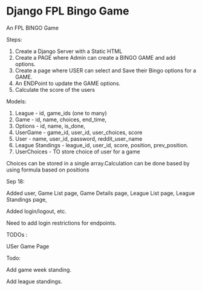 # Django FPL Bingo Game

An FPL BINGO Game



Steps:
1. Create a Django Server with a Static HTML
2. Create a PAGE where Admin can create a BINGO GAME and add options.
3. Create a page where USER can select and Save their Bingo options for a GAME.
4. An ENDPoint to update the GAME options.
5. Calculate the score of the users


Models:
1. League - id, game_ids (one to many)
1. Game - id, name, choices, end_time,
2. Options - id, name, is_done,
3. UserGame - game_id, user_id, user_choices, score
4. User - name, user_id, password, reddit_user_name
6. League Standings - league_id, user_id, score, position, prev_position.
7. UserChoices - TO store choice of user for a game

Choices can be stored in a single array.Calculation can be done based by using formula based on positions


Sep 18:

Added user, Game List page, Game Details page, 
League List page, League Standings page,

Added login/logout, etc.

Need to add login restrictions for endpoints.


TODOs :

USer Game Page

Todo: 

Add game week standing.

Add league standings.
